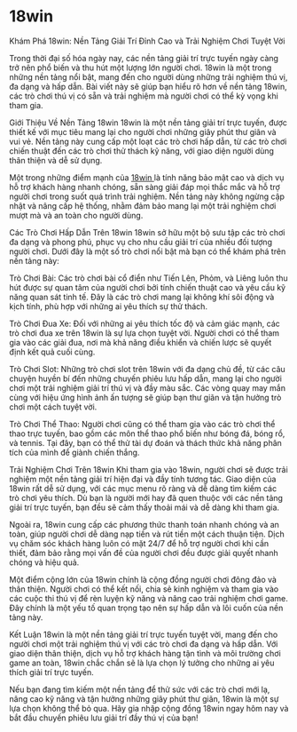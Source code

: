 # 18win
Khám Phá 18win: Nền Tảng Giải Trí Đỉnh Cao và Trải Nghiệm Chơi Tuyệt Vời

Trong thời đại số hóa ngày nay, các nền tảng giải trí trực tuyến ngày càng trở nên phổ biến và thu hút một lượng lớn người chơi. 18win là một trong những nền tảng nổi bật, mang đến cho người dùng những trải nghiệm thú vị, đa dạng và hấp dẫn. Bài viết này sẽ giúp bạn hiểu rõ hơn về nền tảng 18win, các trò chơi thú vị có sẵn và trải nghiệm mà người chơi có thể kỳ vọng khi tham gia.

Giới Thiệu Về Nền Tảng 18win
18win là một nền tảng giải trí trực tuyến, được thiết kế với mục tiêu mang lại cho người chơi những giây phút thư giãn và vui vẻ. Nền tảng này cung cấp một loạt các trò chơi hấp dẫn, từ các trò chơi chiến thuật đến các trò chơi thử thách kỹ năng, với giao diện người dùng thân thiện và dễ sử dụng.

Một trong những điểm mạnh của <a href=https://18win-login.com> 18win </a>  là tính năng bảo mật cao và dịch vụ hỗ trợ khách hàng nhanh chóng, sẵn sàng giải đáp mọi thắc mắc và hỗ trợ người chơi trong suốt quá trình trải nghiệm. Nền tảng này không ngừng cập nhật và nâng cấp hệ thống, nhằm đảm bảo mang lại một trải nghiệm chơi mượt mà và an toàn cho người dùng.

Các Trò Chơi Hấp Dẫn Trên 18win
18win sở hữu một bộ sưu tập các trò chơi đa dạng và phong phú, phục vụ cho nhu cầu giải trí của nhiều đối tượng người chơi. Dưới đây là một số trò chơi nổi bật mà bạn có thể khám phá trên nền tảng này:

Trò Chơi Bài: Các trò chơi bài cổ điển như Tiến Lên, Phỏm, và Liêng luôn thu hút được sự quan tâm của người chơi bởi tính chiến thuật cao và yêu cầu kỹ năng quan sát tinh tế. Đây là các trò chơi mang lại không khí sôi động và kịch tính, phù hợp với những ai yêu thích sự thử thách.

Trò Chơi Đua Xe: Đối với những ai yêu thích tốc độ và cảm giác mạnh, các trò chơi đua xe trên 18win là sự lựa chọn tuyệt vời. Người chơi có thể tham gia vào các giải đua, nơi mà khả năng điều khiển và chiến lược sẽ quyết định kết quả cuối cùng.

Trò Chơi Slot: Những trò chơi slot trên 18win với đa dạng chủ đề, từ các câu chuyện huyền bí đến những chuyến phiêu lưu hấp dẫn, mang lại cho người chơi một trải nghiệm giải trí thú vị và đầy màu sắc. Các vòng quay may mắn cùng với hiệu ứng hình ảnh ấn tượng sẽ giúp bạn thư giãn và tận hưởng trò chơi một cách tuyệt vời.

Trò Chơi Thể Thao: Người chơi cũng có thể tham gia vào các trò chơi thể thao trực tuyến, bao gồm các môn thể thao phổ biến như bóng đá, bóng rổ, và tennis. Tại đây, bạn có thể thử tài dự đoán và thách thức khả năng phân tích của mình để giành chiến thắng.

Trải Nghiệm Chơi Trên 18win
Khi tham gia vào 18win, người chơi sẽ được trải nghiệm một nền tảng giải trí hiện đại và đầy tính tương tác. Giao diện của 18win rất dễ sử dụng, với các mục menu rõ ràng và dễ dàng tìm kiếm các trò chơi yêu thích. Dù bạn là người mới hay đã quen thuộc với các nền tảng giải trí trực tuyến, bạn đều sẽ cảm thấy thoải mái và dễ dàng khi tham gia.

Ngoài ra, 18win cung cấp các phương thức thanh toán nhanh chóng và an toàn, giúp người chơi dễ dàng nạp tiền và rút tiền một cách thuận tiện. Dịch vụ chăm sóc khách hàng luôn có mặt 24/7 để hỗ trợ người chơi khi cần thiết, đảm bảo rằng mọi vấn đề của người chơi đều được giải quyết nhanh chóng và hiệu quả.

Một điểm cộng lớn của 18win chính là cộng đồng người chơi đông đảo và thân thiện. Người chơi có thể kết nối, chia sẻ kinh nghiệm và tham gia vào các cuộc thi thú vị để rèn luyện kỹ năng và nâng cao trải nghiệm chơi game. Đây chính là một yếu tố quan trọng tạo nên sự hấp dẫn và lôi cuốn của nền tảng này.

Kết Luận
18win là một nền tảng giải trí trực tuyến tuyệt vời, mang đến cho người chơi một trải nghiệm thú vị với các trò chơi đa dạng và hấp dẫn. Với giao diện thân thiện, dịch vụ hỗ trợ khách hàng tận tình và môi trường chơi game an toàn, 18win chắc chắn sẽ là lựa chọn lý tưởng cho những ai yêu thích giải trí trực tuyến.

Nếu bạn đang tìm kiếm một nền tảng để thử sức với các trò chơi mới lạ, nâng cao kỹ năng và tận hưởng những giây phút thư giãn, 18win là một sự lựa chọn không thể bỏ qua. Hãy gia nhập cộng đồng 18win ngay hôm nay và bắt đầu chuyến phiêu lưu giải trí đầy thú vị của bạn!
